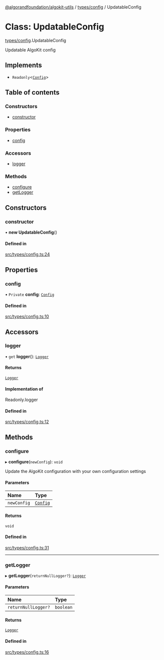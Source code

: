 [@algorandfoundation/algokit-utils](../README.md) / [types/config](../modules/types_config.md) / UpdatableConfig

# Class: UpdatableConfig

[types/config](../modules/types_config.md).UpdatableConfig

Updatable AlgoKit config

## Implements

- `Readonly`<[`Config`](../interfaces/types_config.Config.md)\>

## Table of contents

### Constructors

- [constructor](types_config.UpdatableConfig.md#constructor)

### Properties

- [config](types_config.UpdatableConfig.md#config)

### Accessors

- [logger](types_config.UpdatableConfig.md#logger)

### Methods

- [configure](types_config.UpdatableConfig.md#configure)
- [getLogger](types_config.UpdatableConfig.md#getlogger)

## Constructors

### constructor

• **new UpdatableConfig**()

#### Defined in

[src/types/config.ts:24](https://github.com/algorandfoundation/algokit-utils-ts/blob/main/src/types/config.ts#L24)

## Properties

### config

• `Private` **config**: [`Config`](../interfaces/types_config.Config.md)

#### Defined in

[src/types/config.ts:10](https://github.com/algorandfoundation/algokit-utils-ts/blob/main/src/types/config.ts#L10)

## Accessors

### logger

• `get` **logger**(): [`Logger`](../modules/types_logging.md#logger)

#### Returns

[`Logger`](../modules/types_logging.md#logger)

#### Implementation of

Readonly.logger

#### Defined in

[src/types/config.ts:12](https://github.com/algorandfoundation/algokit-utils-ts/blob/main/src/types/config.ts#L12)

## Methods

### configure

▸ **configure**(`newConfig`): `void`

Update the AlgoKit configuration with your own configuration settings

#### Parameters

| Name | Type |
| :------ | :------ |
| `newConfig` | [`Config`](../interfaces/types_config.Config.md) |

#### Returns

`void`

#### Defined in

[src/types/config.ts:31](https://github.com/algorandfoundation/algokit-utils-ts/blob/main/src/types/config.ts#L31)

___

### getLogger

▸ **getLogger**(`returnNullLogger?`): [`Logger`](../modules/types_logging.md#logger)

#### Parameters

| Name | Type |
| :------ | :------ |
| `returnNullLogger?` | `boolean` |

#### Returns

[`Logger`](../modules/types_logging.md#logger)

#### Defined in

[src/types/config.ts:16](https://github.com/algorandfoundation/algokit-utils-ts/blob/main/src/types/config.ts#L16)
